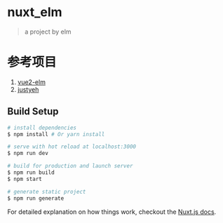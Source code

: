 # nuxt_elm

> a project by elm

# 参考项目
1. [vue2-elm](https://github.com/bailicangdu/vue2-elm)
2. [justyeh](https://github.com/justyeh/justyeh.com)


## Build Setup

``` bash
# install dependencies
$ npm install # Or yarn install

# serve with hot reload at localhost:3000
$ npm run dev

# build for production and launch server
$ npm run build
$ npm start

# generate static project
$ npm run generate
```

For detailed explanation on how things work, checkout the [Nuxt.js docs](https://github.com/nuxt/nuxt.js).
